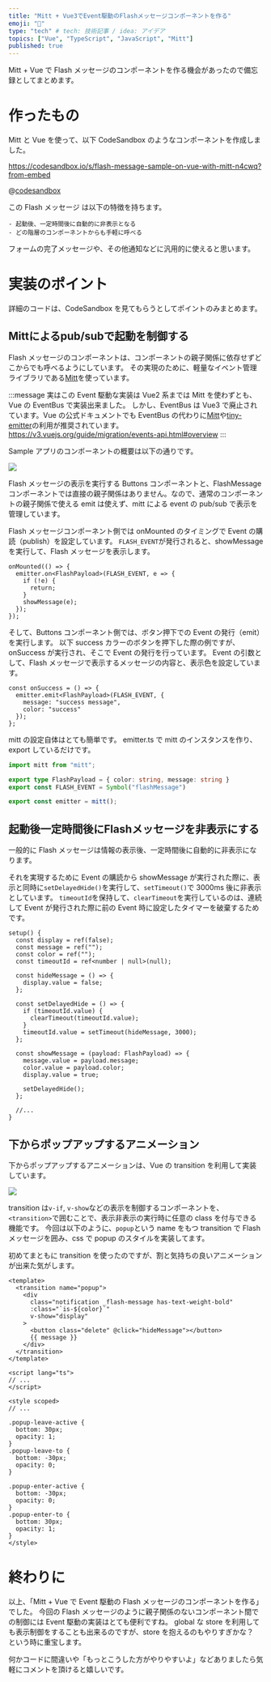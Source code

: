 ```yaml
---
title: "Mitt + Vue3でEvent駆動のFlashメッセージコンポーネントを作る"
emoji: "🥊"
type: "tech" # tech: 技術記事 / idea: アイデア
topics: ["Vue", "TypeScript", "JavaScript", "Mitt"]
published: true
---
```


Mitt + Vue で Flash メッセージのコンポーネントを作る機会があったので備忘録としてまとめます。

# 作ったもの
Mitt と Vue を使って、以下 CodeSandbox のようなコンポーネントを作成しました。

https://codesandbox.io/s/flash-message-sample-on-vue-with-mitt-n4cwq?from-embed

@[codesandbox](https://codesandbox.io/embed/sandbox-flash-message-with-mitt-n4cwq?fontsize=14&hidenavigation=1&theme=dark)

この Flash メッセージ は以下の特徴を持ちます。

```
- 起動後、一定時間後に自動的に非表示となる
- どの階層のコンポーネントからも手軽に呼べる
```

フォームの完了メッセージや、その他通知などに汎用的に使えると思います。

# 実装のポイント
詳細のコードは、CodeSandbox を見てもらうとしてポイントのみまとめます。

## Mittによるpub/subで起動を制御する
Flash メッセージのコンポーネントは、コンポーネントの親子関係に依存せずどこからでも呼べるようにしています。
その実現のために、軽量なイベント管理ライブラリである[Mitt](https://github.com/developit/mitt)を使っています。

:::message
実はこの Event 駆動な実装は Vue2 系までは Mitt を使わずとも、Vue の EventBus で実装出来ました。
しかし、EventBus は Vue3 で廃止されています。Vue の公式ドキュメントでも EventBus の代わりに[Mitt](https://github.com/developit/mitt)や[tiny-emitter](https://github.com/scottcorgan/tiny-emitter)の利用が推奨されています。
https://v3.vuejs.org/guide/migration/events-api.html#overview
:::

Sample アプリのコンポーネントの概要は以下の通りです。

![](https://storage.googleapis.com/zenn-user-upload/mztsjzw3vbowims91r7tn9ctovcv)

Flash メッセージの表示を実行する Buttons コンポーネントと、FlashMessage コンポーネントでは直接の親子関係はありません。なので、通常のコンポーネントの親子関係で使える emit は使えず、mitt による event の pub/sub で表示を管理しています。

Flash メッセージコンポーネント側では onMounted のタイミングで Event の購読（publish）を設定しています。
`FLASH_EVENT`が発行されると、showMessage を実行して、Flash メッセージを表示します。

```ts:FlashMessage.vue
onMounted(() => {
  emitter.on<FlashPayload>(FLASH_EVENT, e => {
    if (!e) {
      return;
    }
    showMessage(e);
  });
});
```


そして、Buttons コンポーネント側では、ボタン押下での Event の発行（emit）を実行します。
以下 success カラーのボタンを押下した際の例ですが、 onSuccess が実行され、そこで Event の発行を行っています。
Event の引数として、Flash メッセージで表示するメッセージの内容と、表示色を設定しています。

```ts:Buttons.vue
const onSuccess = () => {
  emitter.emit<FlashPayload>(FLASH_EVENT, {
    message: "success message",
    color: "success"
  });
};
```

mitt の設定自体はとても簡単です。
emitter.ts で mitt のインスタンスを作り、export しているだけです。

```typescript:emitter.ts
import mitt from "mitt";

export type FlashPayload = { color: string, message: string }
export const FLASH_EVENT = Symbol("flashMessage")

export const emitter = mitt();
```

## 起動後一定時間後にFlashメッセージを非表示にする

一般的に Flash メッセージは情報の表示後、一定時間後に自動的に非表示になります。

それを実現するために Event の購読から showMessage が実行された際に、表示と同時に`setDelayedHide()`を実行して、`setTimeout()`で 3000ms 後に非表示としています。
`timeoutId`を保持して、`clearTimeout`を実行しているのは、連続して Event が発行された際に前の Event 時に設定したタイマーを破棄するためです。

```ts:FlashMessage.vue
setup() {
  const display = ref(false);
  const message = ref("");
  const color = ref("");
  const timeoutId = ref<number | null>(null);

  const hideMessage = () => {
    display.value = false;
  };

  const setDelayedHide = () => {
    if (timeoutId.value) {
      clearTimeout(timeoutId.value);
    }
    timeoutId.value = setTimeout(hideMessage, 3000);
  };

  const showMessage = (payload: FlashPayload) => {
    message.value = payload.message;
    color.value = payload.color;
    display.value = true;

    setDelayedHide();
  };

  //...
}
```

## 下からポップアップするアニメーション

下からポップアップするアニメーションは、Vue の transition を利用して実装しています。

![](https://storage.googleapis.com/zenn-user-upload/lfjij3xdlh1876ijw1sje2q62xdp)

transition は`v-if`, `v-show`などの表示を制御するコンポーネントを、`<transition>`で囲むことで、表示非表示の実行時に任意の class を付与できる機能です。
今回は以下のように、`popup`という name をもつ transition で Flash メッセージを囲み、css で popup のスタイルを実装してます。

初めてまともに transition を使ったのですが、割と気持ちの良いアニメーションが出来た気がします。

```markup:FlashMessage.vue
<template>
  <transition name="popup">
    <div
      class="notification _flash-message has-text-weight-bold"
      :class="`is-${color}`"
      v-show="display"
    >
      <button class="delete" @click="hideMessage"></button>
      {{ message }}
    </div>
  </transition>
</template>

<script lang="ts">
// ...
</script>

<style scoped>
// ...

.popup-leave-active {
  bottom: 30px;
  opacity: 1;
}
.popup-leave-to {
  bottom: -30px;
  opacity: 0;
}

.popup-enter-active {
  bottom: -30px;
  opacity: 0;
}
.popup-enter-to {
  bottom: 30px;
  opacity: 1;
}
</style>
```


# 終わりに

以上、「Mitt + Vue で Event 駆動の Flash メッセージのコンポーネントを作る」でした。
今回の Flash メッセージのように親子関係のないコンポーネント間での制御には Event 駆動の実装はとても便利ですね。
global な store を利用しても表示制御をすることも出来るのですが、store を抱えるのもやりすぎかな？　という時に重宝します。

何かコードに間違いや「もっとこうした方がやりやすいよ」などありましたら気軽にコメントを頂けると嬉しいです。